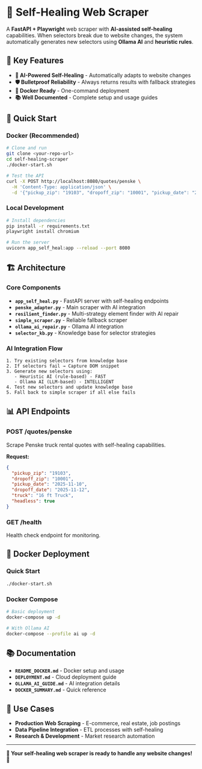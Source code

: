 # 🧠 Self-Healing Web Scraper

A **FastAPI + Playwright** web scraper with **AI-assisted self-healing** capabilities. When selectors break due to website changes, the system automatically generates new selectors using **Ollama AI** and **heuristic rules**.

## 🎯 **Key Features**

- **🧠 AI-Powered Self-Healing** - Automatically adapts to website changes
- **🛡️ Bulletproof Reliability** - Always returns results with fallback strategies
- **🐳 Docker Ready** - One-command deployment
- **📚 Well Documented** - Complete setup and usage guides

## 🚀 **Quick Start**

### **Docker (Recommended)**
```bash
# Clone and run
git clone <your-repo-url>
cd self-healing-scraper
./docker-start.sh

# Test the API
curl -X POST http://localhost:8080/quotes/penske \
  -H 'Content-Type: application/json' \
  -d '{"pickup_zip": "19103", "dropoff_zip": "10001", "pickup_date": "2025-11-10", "dropoff_date": "2025-11-12", "headless": true}'
```

### **Local Development**
```bash
# Install dependencies
pip install -r requirements.txt
playwright install chromium

# Run the server
uvicorn app_self_heal:app --reload --port 8080
```

## 🏗️ **Architecture**

### **Core Components**
- **`app_self_heal.py`** - FastAPI server with self-healing endpoints
- **`penske_adapter.py`** - Main scraper with AI integration
- **`resilient_finder.py`** - Multi-strategy element finder with AI repair
- **`simple_scraper.py`** - Reliable fallback scraper
- **`ollama_ai_repair.py`** - Ollama AI integration
- **`selector_kb.py`** - Knowledge base for selector strategies

### **AI Integration Flow**
```
1. Try existing selectors from knowledge base
2. If selectors fail → Capture DOM snippet
3. Generate new selectors using:
   - Heuristic AI (rule-based) - FAST
   - Ollama AI (LLM-based) - INTELLIGENT
4. Test new selectors and update knowledge base
5. Fall back to simple scraper if all else fails
```

## 📊 **API Endpoints**

### **POST /quotes/penske**
Scrape Penske truck rental quotes with self-healing capabilities.

**Request:**
```json
{
  "pickup_zip": "19103",
  "dropoff_zip": "10001", 
  "pickup_date": "2025-11-10",
  "dropoff_date": "2025-11-12",
  "truck": "16 ft Truck",
  "headless": true
}
```

### **GET /health**
Health check endpoint for monitoring.

## 🐳 **Docker Deployment**

### **Quick Start**
```bash
./docker-start.sh
```

### **Docker Compose**
```bash
# Basic deployment
docker-compose up -d

# With Ollama AI
docker-compose --profile ai up -d
```

## 📚 **Documentation**

- **`README_DOCKER.md`** - Docker setup and usage
- **`DEPLOYMENT.md`** - Cloud deployment guide
- **`OLLAMA_AI_GUIDE.md`** - AI integration details
- **`DOCKER_SUMMARY.md`** - Quick reference

## 🎯 **Use Cases**

- **Production Web Scraping** - E-commerce, real estate, job postings
- **Data Pipeline Integration** - ETL processes with self-healing
- **Research & Development** - Market research automation

---

**🧠 Your self-healing web scraper is ready to handle any website changes! 🚀**